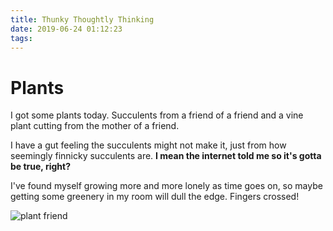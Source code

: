```yaml
---
title: Thunky Thoughtly Thinking
date: 2019-06-24 01:12:23
tags:
---
```


# Plants

I got some plants today.
Succulents from a friend of a friend and a vine plant cutting from the mother of a friend. 

I have a gut feeling the succulents might not make it, just from how seemingly finnicky succulents are. __I mean the internet told me so it's gotta be true, right?__

I've found myself growing more and more lonely as time goes on, so maybe getting some greenery in my room will dull the edge. 
Fingers crossed!

![plant friend](https://proxy.duckduckgo.com/iu/?u=https%3A%2F%2Fi.pinimg.com%2F736x%2Fb4%2F61%2Ffa%2Fb461fa5dc9b169838c4afaad2d8c467b--pink-nature-tumblr-image.jpg&f=1)